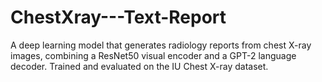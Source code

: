 # ChestXray---Text-Report
A deep learning model that generates radiology reports from chest X-ray images, combining a ResNet50 visual encoder and a GPT-2 language decoder. Trained and evaluated on the IU Chest X-ray dataset.
